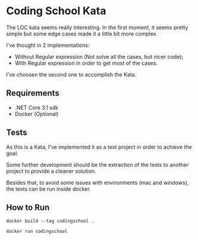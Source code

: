 # Coding School Kata

The LOC kata seems really interesting. In the first moment, it seems pretty simple but some edge cases made it a little bit more complex.

I've thought in 2 implementations:

- Without Regular expression (Not solve all the cases, but nicer code);
- With Regular expression in order to get most of the cases.

I've choosen the second one to accomplish the Kata.

## Requirements

- .NET Core 3.1 sdk
- Docker (Optional)

## Tests

As this is a Kata, I've implemented it as a test project in order to achieve the goal.

Some further development should be the extraction of the tests to another project to provide a cleaner solution.

Besides that, to avoid some issues with environments (mac and windows), the tests can be run inside docker.

## How to Run

`docker build --tag codingschool .`

`docker run codingschool`
